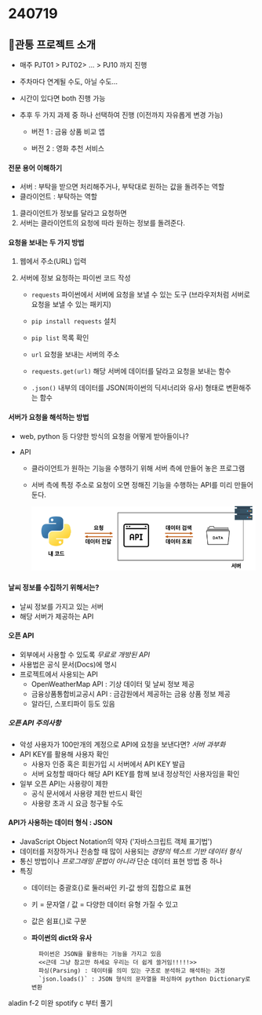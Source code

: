 # 240719

## 📌관통 프로젝트 소개

- 매주 PJT01 > PJT02> ... > PJ10 까지 진행
- 주차마다 연계될 수도, 아닐 수도...
- 시간이 있다면 both 진행 가능
- 추후 두 가지 과제 중 하나 선택하여 진행 (이전까지 자유롭게 변경 가능)

    - 버전 1 : 금융 상품 비교 앱

    - 버전 2 : 영화 추천 서비스

#### 전문 용어 이해하기
- 서버 : 부탁을 받으면 처리해주거나, 부탁대로 원하는 값을 돌려주는 역할
- 클라이언트 : 부탁하는 역할

1. 클라이언트가 정보를 달라고 요청하면
2. 서버는 클라이언트의 요청에 따라 원하는 정보를 돌려준다.

#### 요청을 보내는 두 가지 방법
1. 웹에서 주소(URL) 입력

2. 서버에 정보 요청하는 파이썬 코드 작성
    - `requests` 파이썬에서 서버에 요청을 보낼 수 있는 도구 (브라우저처럼 서버로 요청을 보낼 수 있는 패키지)

    - `pip install requests` 설치 
    - `pip list` 목록 확인
    - `url` 요청을 보내는 서버의 주소
    - `requests.get(url)` 해당 서버에 데이터를 달라고 요청을 보내는 함수
    - `.json()` 내부의 데이터를 JSON(파이썬의 딕셔너리와 유사) 형태로 변환해주는 함수


#### 서버가 요청을 해석하는 방법
- web, python 등 다양한 방식의 요청을 어떻게 받아들이나?

- API
    - 클라이언트가 원하는 기능을 수행하기 위해 서버 측에 만들어 놓은 프로그램
    - 서버 측에 특정 주소로 요청이 오면 정해진 기능을 수행하는 API를 미리 만들어 둔다.

        ![API](images/image_API.png)

#### 날씨 정보를 수집하기 위해서는?
- 날씨 정보를 가지고 있는 서버
- 해당 서버가 제공하는 API

#### 오픈 API
- 외부에서 사용할 수 있도록 *무료로 개방된 API*
- 사용법은 공식 문서(Docs)에 명시
- 프로젝트에서 사용되는 API
    - OpenWeatherMap API : 기상 데이터 및 날씨 정보 제공
    - 금융상품통합비교공시 API : 금감원에서 제공하는 금융 상품 정보 제공
    - 알라딘, 스포티파이 등도 있음

##### 오픈 API 주의사항
- 악성 사용자가 100만개의 계정으로 API에 요청을 보낸다면? *서버 과부화*
- API KEY를 활용해 사용자 확인
    - 사용자 인증 혹은 회원가입 시 서버에서 API KEY 발급
    - 서버 요청할 때마다 해당 API KEY를 함께 보내 정상적인 사용자임을 확인
- 일부 오픈 API는 사용량이 제한
    - 공식 문서에서 사용량 제한 반드시 확인
    - 사용량 초과 시 요금 청구될 수도

#### API가 사용하는 데이터 형식 : JSON
- JavaScript Object Notation의 약자 ('자바스크립트 객체 표기법')
- 데이터를 저장하거나 전송할 때 많이 사용되는 *경량의 텍스트 기반 데이터 형식*
- 통신 방법이나 *프로그래밍 문법이 아니라* 단순 데이터 표현 방법 중 하나
- 특징
    - 데이터는 중괄호{}로 둘러싸인 키-값 쌍의 집합으로 표현
    - 키 = 문자열 / 값 = 다양한 데이터 유형 가질 수 있고
    - 값은 쉼표(,)로 구분
    - **파이썬의 dict와 유사**
        
            파이썬은 JSON을 활용하는 기능을 가지고 있음
            <<근데 그냥 참고만 하세요 우리는 더 쉽게 쓸거임!!!!!>>
            파싱(Parsing) : 데이터를 의미 있는 구조로 분석하고 해석하는 과정
            `json.loads()` : JSON 형식의 문자열을 파싱하여 python Dictionary로 변환


aladin f-2 미완
spotify c 부터 풀기